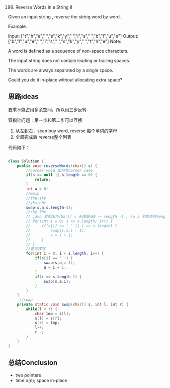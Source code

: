186. Reverse Words in a String II



Given an input string , reverse the string word by word.

Example:

Input:  ["t","h","e"," ","s","k","y"," ","i","s"," ","b","l","u","e"]
Output: ["b","l","u","e"," ","i","s"," ","s","k","y"," ","t","h","e"]
Note:

A word is defined as a sequence of non-space characters.

The input string does not contain leading or trailing spaces.

The words are always separated by a single space.

Could you do it in-place without allocating extra space?


## 思路ideas

要求不能占用多余空间，所以用三步反转

双指针问题：第一步和第二步可以互换
1. 从左到右，scan buy word, reverse 每个单词的字母
2. 全部完成后 reverse整个列表


代码如下：

```java

class Solution {
    public void reverseWords(char[] s) {
        //corner void 如何写corner case
        if(s == null || s.length == 0) {
            return;
        }
        int a = 0;
        //main
        //the-sky
        //yks-eht
        swap(s,a,s.length-1);
        //sky-the
        // java 里面因为char[] s 长度是从0 ～ length -1 , so i 不能走到length, so这样写不对
        // for(int i = 0; i <= s.length; i++) {
        //     if(s[i] == ' ' || i == s.length) {
        //         swap(s,a,i - 1);
        //         a = i + 1;
        //     }
        // }
        //要这样写
        for(int i = 0; i < s.length; i++) {
            if(s[i] == ' ') {
                swap(s,a,i-1);
                a = i + 1;
            }
            if(i == s.length-1) {
                swap(s,a,i);
            }
        }
    }
     //swap
    private static void swap(char[] s, int l, int r) {
        while(l < r) {
            char tmp = s[l];
            s[l] = s[r];
            s[r] = tmp;
            l++;
            r--;
        }
    }
}


```



## 总结Conclusion

- two pointers
- time o(n); space in-place

